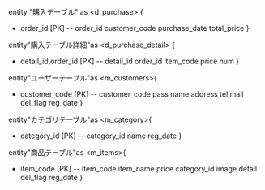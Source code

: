 entity "購入テーブル" as <d_purchase> 
{
+ order_id [PK]
--
order_id
customer_code
purchase_date
total_price
}

entity"購入テーブル詳細"as <d_purchase_detail> {
+ detail_id,order_id [PK]
--
detail_id
order_id
item_code
price
num
}

entity"ユーザーテーブル"as <m_customers>{
+ customer_code [PK]
--
customer_code
pass
name
address
tel
mail
del_flag
reg_date
}

entity"カテゴリテーブル"as <m_category>{
+ category_id [PK]
--
category_id 
name
reg_date
}

entity"商品テーブル"as <m_items>{
+ item_code [PK]
--
item_code
item_name
price
category_id
image
detail
del_flag
reg_date
}
